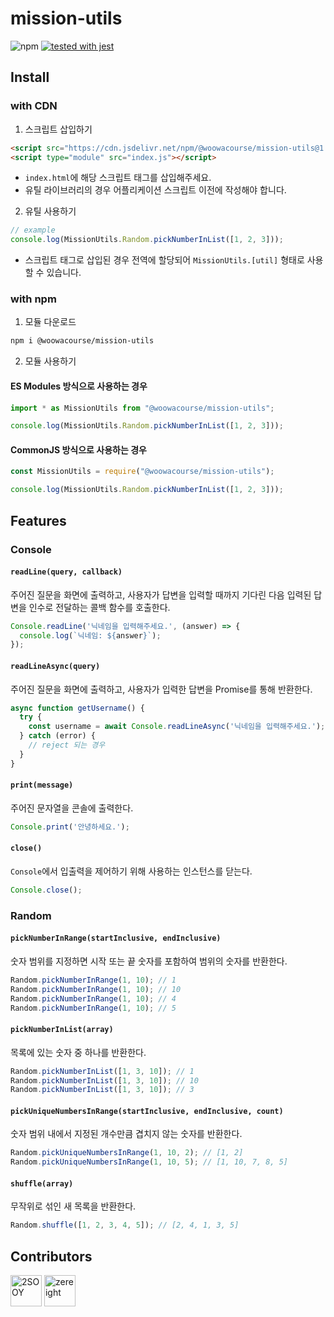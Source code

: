 # mission-utils

![npm](https://img.shields.io/npm/v/@woowacourse/mission-utils)
[![tested with jest](https://img.shields.io/badge/tested_with-jest-99424f.svg)](https://github.com/facebook/jest)

## Install

### with CDN

1. 스크립트 삽입하기

```html
<script src="https://cdn.jsdelivr.net/npm/@woowacourse/mission-utils@1.0.1/dist/mission-utils.min.js"></script>
<script type="module" src="index.js"></script>
```

- `index.html`에 해당 스크립트 태그를 삽입해주세요.
- 유틸 라이브러리의 경우 어플리케이션 스크립트 이전에 작성해야 합니다.

2. 유틸 사용하기

```js
// example
console.log(MissionUtils.Random.pickNumberInList([1, 2, 3]));
```

- 스크립트 태그로 삽입된 경우 전역에 할당되어 `MissionUtils.[util]` 형태로 사용할 수 있습니다.

### with npm

1. 모듈 다운로드

```sh
npm i @woowacourse/mission-utils
```

2. 모듈 사용하기

#### ES Modules 방식으로 사용하는 경우

```js
import * as MissionUtils from "@woowacourse/mission-utils";

console.log(MissionUtils.Random.pickNumberInList([1, 2, 3]));
```

#### CommonJS 방식으로 사용하는 경우

```js
const MissionUtils = require("@woowacourse/mission-utils");

console.log(MissionUtils.Random.pickNumberInList([1, 2, 3]));
```

## Features

### Console

#### `readLine(query, callback)`

주어진 질문을 화면에 출력하고, 사용자가 답변을 입력할 때까지 기다린 다음 입력된 답변을 인수로 전달하는 콜백 함수를 호출한다.

```js
Console.readLine('닉네임을 입력해주세요.', (answer) => {
  console.log(`닉네임: ${answer}`);
});
```

#### `readLineAsync(query)`

주어진 질문을 화면에 출력하고, 사용자가 입력한 답변을 Promise를 통해 반환한다.

```js
async function getUsername() {
  try {
    const username = await Console.readLineAsync('닉네임을 입력해주세요.');
  } catch (error) {
    // reject 되는 경우
  }
}
```

#### `print(message)`

주어진 문자열을 콘솔에 출력한다.

```js
Console.print('안녕하세요.');
```

#### `close()`

`Console`에서 입출력을 제어하기 위해 사용하는 인스턴스를 닫는다.

```js
Console.close();
```

### Random

#### `pickNumberInRange(startInclusive, endInclusive)`

숫자 범위를 지정하면 시작 또는 끝 숫자를 포함하여 범위의 숫자를 반환한다.

```js
Random.pickNumberInRange(1, 10); // 1
Random.pickNumberInRange(1, 10); // 10
Random.pickNumberInRange(1, 10); // 4
Random.pickNumberInRange(1, 10); // 5
```

#### `pickNumberInList(array)`

목록에 있는 숫자 중 하나를 반환한다.

```js
Random.pickNumberInList([1, 3, 10]); // 1
Random.pickNumberInList([1, 3, 10]); // 10
Random.pickNumberInList([1, 3, 10]); // 3
```

#### `pickUniqueNumbersInRange(startInclusive, endInclusive, count)`

숫자 범위 내에서 지정된 개수만큼 겹치지 않는 숫자를 반환한다.

```js
Random.pickUniqueNumbersInRange(1, 10, 2); // [1, 2]
Random.pickUniqueNumbersInRange(1, 10, 5); // [1, 10, 7, 8, 5]
```

#### `shuffle(array)`

무작위로 섞인 새 목록을 반환한다.

```js
Random.shuffle([1, 2, 3, 4, 5]); // [2, 4, 1, 3, 5]
```

## Contributors

[<img src="https://avatars.githubusercontent.com/u/46412689?v=4" width="50" alt="2SOOY">](https://github.com/2SOOY)
[<img src="https://avatars.githubusercontent.com/u/42544600?v=4" width="50" alt="zereight">](https://github.com/zereight)
